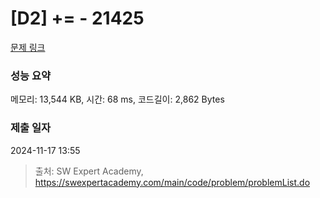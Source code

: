 # [D2] += - 21425 

[문제 링크](https://swexpertacademy.com/main/code/problem/problemDetail.do?contestProbId=AZD8K_UayDoDFAVs) 

### 성능 요약

메모리: 13,544 KB, 시간: 68 ms, 코드길이: 2,862 Bytes

### 제출 일자

2024-11-17 13:55



> 출처: SW Expert Academy, https://swexpertacademy.com/main/code/problem/problemList.do
